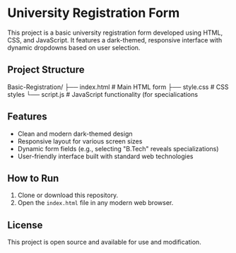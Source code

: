 # University Registration Form

This project is a basic university registration form developed using HTML, CSS, and JavaScript. It features a dark-themed, responsive interface with dynamic dropdowns based on user selection.

## Project Structure
Basic-Registration/
├── index.html # Main HTML form
├── style.css # CSS styles
└── script.js # JavaScript functionality (for specialications 
## Features

- Clean and modern dark-themed design
- Responsive layout for various screen sizes
- Dynamic form fields (e.g., selecting "B.Tech" reveals specializations)
- User-friendly interface built with standard web technologies

## How to Run

1. Clone or download this repository.
2. Open the `index.html` file in any modern web browser.

## License

This project is open source and available for use and modification.

